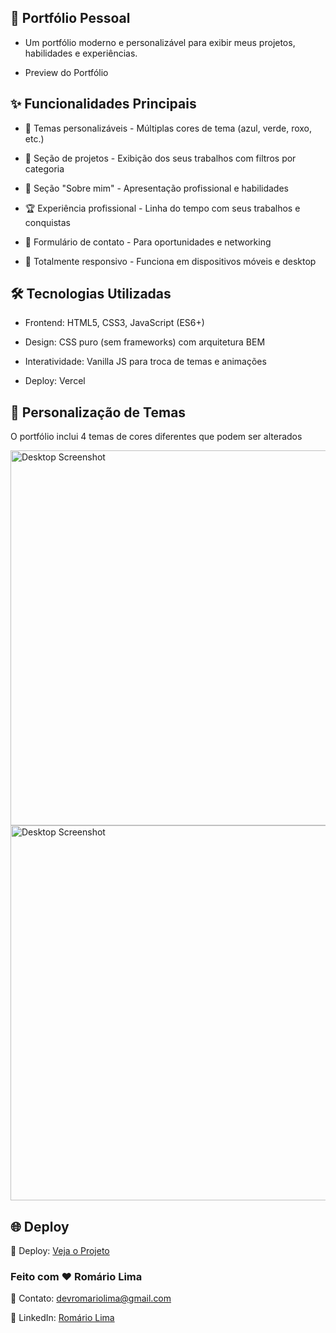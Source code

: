 ## 📌 Portfólio Pessoal

- Um portfólio moderno e personalizável para exibir meus projetos, habilidades e experiências.

- Preview do Portfólio

## ✨ Funcionalidades Principais

- 🎨 Temas personalizáveis - Múltiplas cores de tema (azul, verde, roxo, etc.)

- 📂 Seção de projetos - Exibição dos seus trabalhos com filtros por categoria

- 📝 Seção "Sobre mim" - Apresentação profissional e habilidades

- 🏆 Experiência profissional - Linha do tempo com seus trabalhos e conquistas

- 📧 Formulário de contato - Para oportunidades e networking

- 📱 Totalmente responsivo - Funciona em dispositivos móveis e desktop

## 🛠️ Tecnologias Utilizadas

- Frontend: HTML5, CSS3, JavaScript (ES6+)

- Design: CSS puro (sem frameworks) com arquitetura BEM

- Interatividade: Vanilla JS para troca de temas e animações

- Deploy: Vercel

## 🎨 Personalização de Temas

O portfólio inclui 4 temas de cores diferentes que podem ser alterados


<img src="https://i.imgur.com/dcGmiD8.png" alt="Desktop Screenshot" width="600"/>

<img src="https://i.imgur.com/toVPgzQ.png" alt="Desktop Screenshot" width="600"/>


## 🌐 Deploy

🔗 Deploy: [Veja o Projeto](https://personal-portfolio-template-tau.vercel.app/)

### Feito com ❤️ Romário Lima

📧 Contato: devromariolima@gmail.com

🔗 LinkedIn: [Romário Lima](https://www.linkedin.com/in/devromariolima/)
